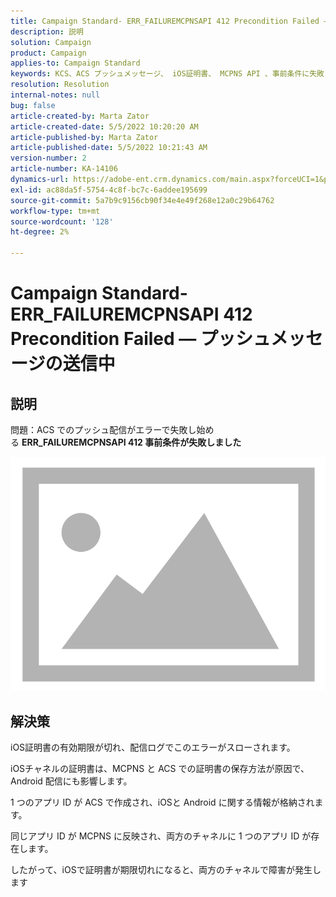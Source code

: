 ```yaml
---
title: Campaign Standard- ERR_FAILUREMCPNSAPI 412 Precondition Failed — プッシュメッセージの送信中
description: 説明
solution: Campaign
product: Campaign
applies-to: Campaign Standard
keywords: KCS、ACS プッシュメッセージ、 iOS証明書、 MCPNS API 、事前条件に失敗しました
resolution: Resolution
internal-notes: null
bug: false
article-created-by: Marta Zator
article-created-date: 5/5/2022 10:20:20 AM
article-published-by: Marta Zator
article-published-date: 5/5/2022 10:21:43 AM
version-number: 2
article-number: KA-14106
dynamics-url: https://adobe-ent.crm.dynamics.com/main.aspx?forceUCI=1&pagetype=entityrecord&etn=knowledgearticle&id=1f2a0af4-5ccc-ec11-a7b5-6045bd00dbbc
exl-id: ac88da5f-5754-4c8f-bc7c-6addee195699
source-git-commit: 5a7b9c9156cb90f34e4e49f268e12a0c29b64762
workflow-type: tm+mt
source-wordcount: '128'
ht-degree: 2%

---
```


# Campaign Standard- ERR_FAILUREMCPNSAPI 412 Precondition Failed — プッシュメッセージの送信中

## 説明


問題：ACS でのプッシュ配信がエラーで失敗し始める <b>ERR_FAILUREMCPNSAPI 412 事前条件が失敗しました </b>

![](assets/___2d51c51d-5dcc-ec11-a7b5-6045bd00dbbc___.png)




## 解決策


iOS証明書の有効期限が切れ、配信ログでこのエラーがスローされます。

iOSチャネルの証明書は、MCPNS と ACS での証明書の保存方法が原因で、Android 配信にも影響します。

1 つのアプリ ID が ACS で作成され、iOSと Android に関する情報が格納されます。

同じアプリ ID が MCPNS に反映され、両方のチャネルに 1 つのアプリ ID が存在します。

したがって、iOSで証明書が期限切れになると、両方のチャネルで障害が発生します
